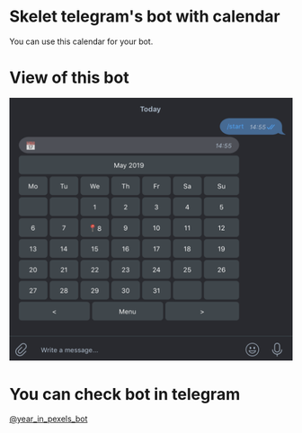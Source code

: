 # Skelet telegram's bot with calendar 

You can use this calendar for your bot.

# View of this bot

![Calendar](https://github.com/ht-albert/calendar_bot/blob/master/calendar.png)

# You can check bot in telegram
[@year_in_pexels_bot](https://t.me/year_in_pexels_bot)
